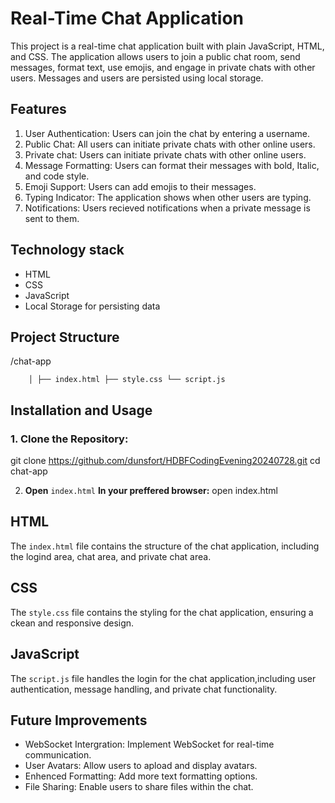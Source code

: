 # Real-Time Chat Application 


This project is a real-time chat application built with plain JavaScript, HTML, and CSS. The application allows users to join a public chat room, send messages, format text, use emojis, and engage in private chats with other users. Messages and users are persisted using local storage.


## Features 
1. User Authentication: Users can join the chat by entering a username.
2. Public Chat: All users can initiate private chats with other online users.
3. Private chat: Users can initiate private chats with other online users.
4. Message Formatting: Users can format their messages with bold, Italic, and code style.
5. Emoji Support: Users can add emojis to their messages.
6. Typing Indicator: The application shows when other users are typing.
7. Notifications: Users recieved notifications when a private message is sent to them.


## Technology stack 
- HTML
- CSS
- JavaScript
- Local Storage for persisting data 


## Project Structure 
/chat-app

`    │
 ├── index.html
 ├── style.css
 └── script.js`

## Installation and Usage 

### 1. Clone the Repository:
git clone https://github.com/dunsfort/HDBFCodingEvening20240728.git
cd chat-app

2. **Open** `index.html` **In your preffered browser:**
open index.html

## HTML
The `index.html` file contains the structure of the chat application, including the logind area, chat area, and private chat area.

## CSS
The `style.css` file contains the styling for the chat application, ensuring a ckean and responsive design.


## JavaScript 
The `script.js` file handles the login for the chat application,including user authentication, message handling, and private chat functionality.

## Future Improvements
- WebSocket Intergration: Implement WebSocket for real-time communication.
- User Avatars: Allow users to apload and display avatars.
- Enhenced Formatting: Add more text formatting options.
- File Sharing: Enable users to share files within the chat.



```python

```
